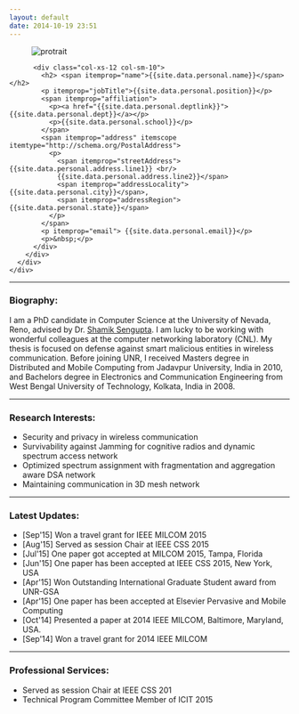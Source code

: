 ```yaml
---
layout: default
date: 2014-10-19 23:51
---
```



<div itemscope itemtype="http://schema.org/Person" >
  <div class="row">
  <div class="col-xs-12 col-sm-3 text-center">
    <figure>
      <img src="/assets/images/protrait2.png" alt="protrait" class=" img-responsive">
    </figure>
  </div>
    <div class="col-sm-9">
      <div class="profile">
        <div class="col-sm-12">

          <div class="col-xs-12 col-sm-10">
            <h2> <span itemprop="name">{{site.data.personal.name}}</span></h2>
            <p itemprop="jobTitle">{{site.data.personal.position}}</p>
            <span itemprop="affiliation">
              <p><a href="{{site.data.personal.deptlink}}">{{site.data.personal.dept}}</a></p>
              <p>{{site.data.personal.school}}</p>
            </span>
            <span itemprop="address" itemscope itemtype="http://schema.org/PostalAddress">
              <p>
                <span itemprop="streetAddress">{{site.data.personal.address.line1}} <br/>
                {{site.data.personal.address.line2}}</span>
                <span itemprop="addressLocality">{{site.data.personal.city}}</span>,
                <span itemprop="addressRegion">{{site.data.personal.state}}</span>
              </p>
            </span>
            <p itemprop="email"> {{site.data.personal.email}}</p>
            <p>&nbsp;</p>
          </div>
        </div>
      </div>
    </div>
  </div>
</div>

----------------------------------

### Biography:

I am a PhD candidate in Computer Science at the University of Nevada, Reno, advised by Dr. [Shamik Sengupta](http://www.cse.unr.edu/~shamik/). I am lucky to be working with wonderful colleagues at the computer networking laboratory (CNL). My thesis is focused on defense against smart malicious entities in wireless communication. Before joining UNR, I received Masters degree in Distributed and Mobile Computing from Jadavpur University, India in 2010, and Bachelors degree in Electronics and Communication Engineering from West Bengal University of Technology, Kolkata, India in 2008.


___________________________________

### Research Interests:
- Security and privacy in wireless communication
- Survivability against Jamming for cognitive radios and dynamic spectrum access network
- Optimized spectrum assignment with fragmentation and aggregation aware DSA network
- Maintaining communication in 3D mesh network

----------------------------------

### Latest Updates:
- [Sep'15]  Won a travel grant for IEEE MILCOM 2015
- [Aug'15]  Served as session Chair at IEEE CSS 2015
- [Jul'15]  One paper got accepted at MILCOM 2015, Tampa, Florida
- [Jun'15]  One paper has been accepted at IEEE CSS 2015, New York, USA
- [Apr'15]  Won Outstanding International Graduate Student award from UNR-GSA
- [Apr'15]  One paper has been accepted at Elsevier Pervasive and Mobile Computing
- [Oct'14]  Presented a paper at 2014 IEEE MILCOM, Baltimore, Maryland, USA.
- [Sep'14]  Won a travel grant for 2014 IEEE MILCOM

----------------------------------

### Professional Services:
- Served as session Chair at IEEE CSS 201
- Technical Program Committee Member of ICIT 2015


